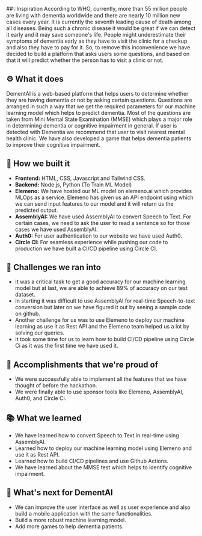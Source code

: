 ##💡Inspiration
According to WHO, currently, more than 55 million people are living with dementia worldwide and there are nearly 10 million new cases every year. It is currently the seventh leading cause of death among all diseases. Being such a chronic disease it would be great if we can detect it early and it may save someone's life. People might underestimate their symptoms of dementia early as they have to visit the clinic for a checkup and also they have to pay for it. So, to remove this inconvenience we have decided to build a platform that asks users some questions, and based on that it will predict whether the person has to visit a clinic or not. 

## ⚙ What it does
DementAI is a web-based platform that helps users to determine whether they are having dementia or not by asking certain questions. Questions are arranged in such a way that we get the required parameters for our machine learning model which helps to predict dementia. Most of the questions are taken from Mini Mental State Examination (MMSE) which plays a major role in determining dementia or cognitive impairment in general. If user is detected with Dementia we recommend that user to visit nearest mental health clinic. We have also developed a game that helps dementia patients to improve their cognitive impairment. 

## 🔧 How we built it
- **Frontend:** HTML, CSS, Javascript and Tailwind CSS.
- **Backend:** Node.js, Python (To Train ML Model)
- **Elemeno:** We have hosted our ML model on elemeno.ai which provides MLOps as a service. Elemeno has given us an API endpoint using which we can send input features to our model and it will return us the predicted output.
- **AssemblyAI:** We have used AssemblyAI to convert Speech to Text. For certain cases, we need to ask the user to read a sentence so for those cases we have used AssemblyAI. 
- **Auth0:** For user authentication to our website we have used Auth0.
- **Circle CI:** For seamless experience while pushing our code to production we have built a CI/CD pipeline using Circle CI. 

## 💪 Challenges we ran into
- It was a critical task to get a good accuracy for our machine learning model but at last, we are able to achieve 89% of accuracy on our test dataset. 
- In starting it was difficult to use AssemblyAI for real-time Speech-to-text conversion but later on we have figured it out by seeing a sample code on github. 
- Another challenge for us was to use Elemeno to deploy our machine learning as use it as Rest API and the Elemeno team helped us a lot by solving our queries.
- It took some time for us to learn how to build CI/CD pipeline using Circle Ci as it was the first time we have used it. 

## 🙌 Accomplishments that we're proud of
- We were successfully able to implement all the features that we have thought of before the hackathon. 
- We were finally able to use sponsor tools like Elemeno, AssemblyAI, Auth0, and Circle Ci. 

## 📚 What we learned
- We have learned how to convert Speech to Text in real-time using AssemblyAI.
- Learned how to deploy our machine learning model using Elemeno and use it as Rest API. 
- Learned how to build CI/CD pipelines and use Github Actions.
-  We have learned about the MMSE test which helps to identify cognitive impairment. 

## 💭 What's next for DementAI
- We can improve the user interface as well as user experience and also build a mobile application with the same functionalities.
- Build a more robust machine learning model.
- Add more games to help dementia patients.
